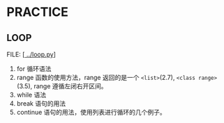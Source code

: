 # PRACTICE

## LOOP

FILE:   [[ ../loop.py](../loop.py)]

1. for 循环语法
2. range 函数的使用方法，range 返回的是一个 `<list>`(2.7), `<class range>`(3.5), range 遵循左闭右开区间。
3. while 语法
4. break 语句的用法
5. continue 语句的用法，使用列表进行循环的几个例子。
